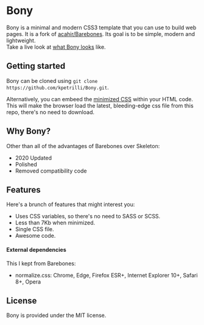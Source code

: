 # Bony

Bony is a minimal and modern CSS3 template that you can use to build web pages. It is a fork of [acahir/Barebones](https://github.com/acahir/Barebones). Its goal is to be simple, modern and lightweight.  
Take a live look at [what Bony looks](https://kpetrilli.github.io/Bony/) like.

## Getting started

Bony can be cloned using `git clone https://github.com/kpetrilli/Bony.git`.

Alternatively, you can embeed the [minimized CSS](https://raw.githubusercontent.com/kpetrilli/Bony/master/css/bony.min.css) within your HTML code. This will make the browser load the latest, bleeding-edge css file from this repo, there's no need to download.

## Why Bony?

Other than all of the advantages of Barebones over Skeleton:

- 2020 Updated  
- Polished  
- Removed compatibility code  


## Features

Here's a brunch of features that might interest you:

- Uses CSS variables, so there's no need to SASS or SCSS.  
- Less than 7Kb when minimized.  
- Single CSS file.  
- Awesome code.

#### External dependencies

This I kept from Barebones:

- normalize.css: Chrome, Edge, Firefox ESR+, Internet Explorer 10+, Safari 8+, Opera

## License

Bony is provided under the MIT license.